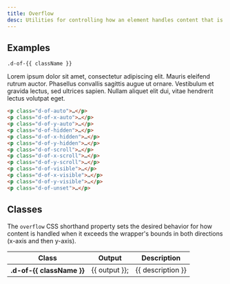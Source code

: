 ```yaml
---
title: Overflow
desc: Utilities for controlling how an element handles content that is too large for the container.
---
```


## Examples

<code-well-header  class="d-d-flex d-fd-row d-fw-wrap d-p24 d-pb48 d-bgc-purple-100 d-bgo50 d-w100p d-hmn216" custom>
    <div v-for="{ class: className } in overflow" class="d-w216 d-h216 d-m6 d-p12 d-bar4 d-bgc-purple-200 d-bgo75" :class="`d-of-${className}`">
        <code>.d-of-{{ className }}</code>
        <p class="d-w216">
            Lorem ipsum dolor sit amet, consectetur adipiscing elit. Mauris eleifend rutrum auctor. Phasellus convallis sagittis augue ut ornare. Vestibulum et gravida lectus, sed ultrices sapien. Nullam aliquet elit dui, vitae hendrerit lectus volutpat eget.
        </p>
    </div>
</code-well-header>

```html
<p class="d-of-auto">…</p>
<p class="d-of-x-auto">…</p>
<p class="d-of-y-auto">…</p>
<p class="d-of-hidden">…</p>
<p class="d-of-x-hidden">…</p>
<p class="d-of-y-hidden">…</p>
<p class="d-of-scroll">…</p>
<p class="d-of-x-scroll">…</p>
<p class="d-of-y-scroll">…</p>
<p class="d-of-visible">…</p>
<p class="d-of-x-visible">…</p>
<p class="d-of-y-visible">…</p>
<p class="d-of-unset">…</p>
```

<script setup>
    import overflow from '@data/overflow.json';
</script>

## Classes

The `overflow` CSS shorthand property sets the desired behavior for how content is handled when it exceeds the wrapper's bounds in both directions (x-axis and then y-axis).

<table class="d-table dialtone-doc-table">
    <thead>
        <tr>
            <th scope="col" class="d-w20p">Class</th>
            <th scope="col" class="d-w20p">Output</th>
            <th scope="col">Description</th>
        </tr>
    </thead>
    <tbody>
        <tr v-for="{ class: className, output, description } in overflow">
            <th scope="row" class="d-ff-mono d-fc-purple-400 d-fs-100 d-fw-normal">.d-of-{{ className }}</th>
            <td class="d-ff-mono d-fc-orange d-fs-100">{{ output }};</td>
            <td>{{ description }}</td>
        </tr>
    </tbody>
</table>
